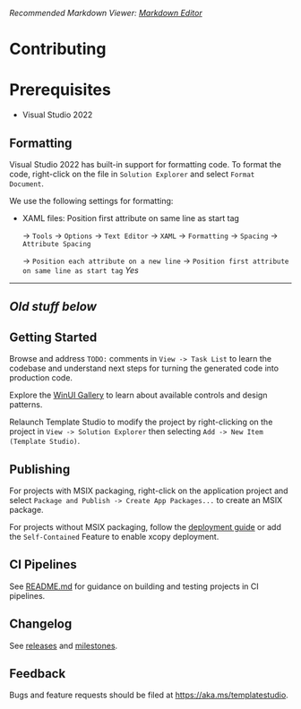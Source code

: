 ﻿*Recommended Markdown Viewer: [Markdown Editor](https://marketplace.visualstudio.com/items?itemName=MadsKristensen.MarkdownEditor2)*

# Contributing

# Prerequisites

- Visual Studio 2022

## Formatting

Visual Studio 2022 has built-in support for formatting code. To format the code, right-click on the file in `Solution Explorer` and select `Format Document`.

We use the following settings for formatting:

- XAML files: Position first attribute on same line as start tag

	-> `Tools`
	-> `Options`
	-> `Text Editor`
	-> `XAML`
	-> `Formatting`
	-> `Spacing`
    -> `Attribute Spacing` 

	-> `Position each attribute on a new line` -> `Position first attribute on same line as start tag` *Yes*

--- 
_Old stuff below_
---

## Getting Started

Browse and address `TODO:` comments in `View -> Task List` to learn the codebase and understand next steps for turning the generated code into production code.

Explore the [WinUI Gallery](https://www.microsoft.com/store/productId/9P3JFPWWDZRC) to learn about available controls and design patterns.

Relaunch Template Studio to modify the project by right-clicking on the project in `View -> Solution Explorer` then selecting `Add -> New Item (Template Studio)`.

## Publishing

For projects with MSIX packaging, right-click on the application project and select `Package and Publish -> Create App Packages...` to create an MSIX package.

For projects without MSIX packaging, follow the [deployment guide](https://docs.microsoft.com/windows/apps/windows-app-sdk/deploy-unpackaged-apps) or add the `Self-Contained` Feature to enable xcopy deployment.

## CI Pipelines

See [README.md](https://github.com/microsoft/TemplateStudio/blob/main/docs/WinUI/pipelines/README.md) for guidance on building and testing projects in CI pipelines.

## Changelog

See [releases](https://github.com/microsoft/TemplateStudio/releases) and [milestones](https://github.com/microsoft/TemplateStudio/milestones).

## Feedback

Bugs and feature requests should be filed at https://aka.ms/templatestudio.
